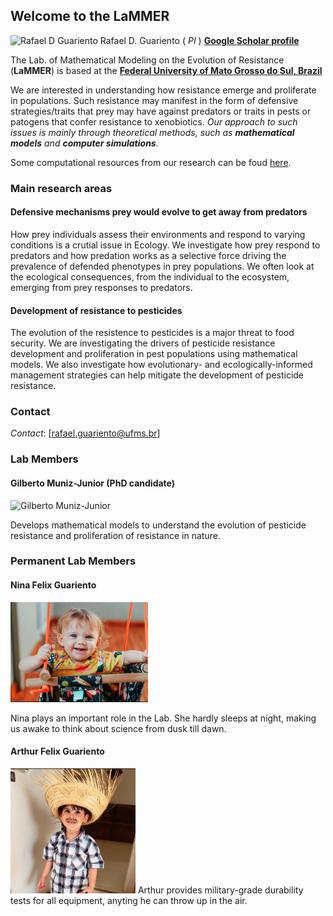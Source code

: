 ## Welcome to the **LaMMER** 


<img src="https://yt3.ggpht.com/ytc/AKedOLS3ZozpNoeoUe-rdYzfV4vDonEDMmKfViEPA2T_=s900-c-k-c0x00ffffff-no-rj" alt="Rafael D Guariento" style="height: 180px; width:180px;"/> Rafael D. Guariento ( *PI* ) [**Google Scholar profile**](https://scholar.google.com.br/citations?hl=en&user=3n8lKtcAAAAJ&view_op=list_works&sortby=pubdate)


The Lab. of Mathematical Modeling on the Evolution of Resistance (**LaMMER**) is based at the [**Federal University of Mato Grosso do Sul, Brazil**](http://ufms.br)

We are interested in understanding how resistance emerge and proliferate in populations. Such resistance may manifest in the form of defensive strategies/traits that prey may have against predators or traits in pests or patogens that confer resistance to xenobiotics. *Our approach to such issues is mainly through theoretical methods, such as **mathematical models** and **computer simulations**.*

Some computational resources from our research can be foud [here](https://github.com/rafaelguariento/).

### Main research areas

#### Defensive mechanisms prey would evolve to get away from predators 

How prey individuals assess their environments and respond to varying conditions is a crutial issue in Ecology. We investigate how prey respond to predators and how predation works as a selective force driving the prevalence of defended phenotypes in prey populations. We often look at the ecological consequences, from the individual to the ecosystem, emerging from prey responses to predators.  


#### Development of resistance to pesticides 

The evolution of the resistence to pesticides is a major threat to food security. We are investigating the drivers of pesticide resistance development and proliferation in pest populations using mathematical models. We also investigate how evolutionary- and ecologically-informed management strategies can help mitigate the development of pesticide resistance.  


### Contact

*Contact*: [rafael.guariento@ufms.br]

### Lab Members

#### Gilberto Muniz-Junior (PhD candidate)

<img src="/gilberto_pic.png" alt="Gilberto Muniz-Junior" style="height: 180px; width:200px;"/>

Develops mathematical models to understand the evolution of pesticide resistance and proliferation of resistance in nature. 

### Permanent Lab Members

#### Nina Felix Guariento

<img src="/nina.png" alt="Nina Guariento" style="height: 160px; width:220px;"/>

Nina plays an important role in the Lab. She hardly sleeps at night, making us awake to think about science from dusk till dawn. 

#### Arthur Felix Guariento

<img src="/arthur.png" alt="Arthur Guariento" style="height: 200px; width:200px;"/>
Arthur provides military-grade durability tests for all equipment, anyting he can throw up in the air. 

